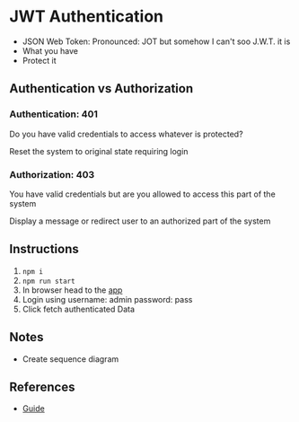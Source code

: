 # JWT Authentication

- JSON Web Token: Pronounced: JOT but somehow I can't soo J.W.T. it is
- What you have
- Protect it

## Authentication vs Authorization

### Authentication: 401

Do you have valid credentials to access whatever is protected?

Reset the system to original state requiring login

### Authorization: 403

You have valid credentials but are you allowed to access this part of the system

Display a message or redirect user to an authorized part of the system

## Instructions

1. `npm i`
1. `npm run start`
1. In browser head to the [app](http://localhost:3000)
1. Login using username: admin password: pass
1. Click fetch authenticated Data

## Notes

- Create sequence diagram

## References

- [Guide](https://www.digitalocean.com/community/tutorials/nodejs-jwt-expressjs)
